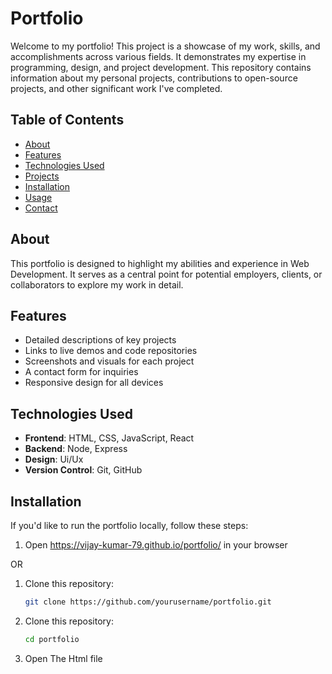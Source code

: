 # Portfolio

Welcome to my portfolio! This project is a showcase of my work, skills, and accomplishments across various fields. It demonstrates my expertise in programming, design, and project development. This repository contains information about my personal projects, contributions to open-source projects, and other significant work I've completed.

## Table of Contents

- [About](#about)
- [Features](#features)
- [Technologies Used](#technologies-used)
- [Projects](#projects)
- [Installation](#installation)
- [Usage](#usage)
- [Contact](#contact)

## About

This portfolio is designed to highlight my abilities and experience in Web Development. It serves as a central point for potential employers, clients, or collaborators to explore my work in detail.

## Features

- Detailed descriptions of key projects
- Links to live demos and code repositories
- Screenshots and visuals for each project
- A contact form for inquiries
- Responsive design for all devices

## Technologies Used

- **Frontend**: HTML, CSS, JavaScript, React
- **Backend**: Node, Express
- **Design**: Ui/Ux
- **Version Control**: Git, GitHub



## Installation

If you'd like to run the portfolio locally, follow these steps:

1. Open https://vijay-kumar-79.github.io/portfolio/ in your browser

  OR

1. Clone this repository:
   ```bash
   git clone https://github.com/yourusername/portfolio.git
2. Clone this repository:
   ```bash
   cd portfolio
3. Open The Html file
